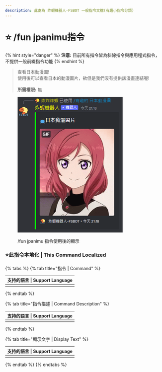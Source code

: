 ```yaml
---
description: 此處為 炸蝦機器人-FSBOT 一般指令文檔(有趣小指令分類)
---
```


# ⭐ /fun jpanimu指令

{% hint style="danger" %}
**注意:** 目前所有指令皆為斜線指令與應用程式指令，不提供一般前綴指令功能
{% endhint %}

> 查看日本動漫圖!\
> 使用後可以查看日本的動漫圖片，欸但是我們沒有提供該漫畫連結喔!\
> \
> **所需權限:** 無

<figure><img src="../../../.gitbook/assets/jpanimu.png" alt="/fun jpanimu 指令使用後的顯示"><figcaption><p>/fun jpanimu 指令使用後的顯示</p></figcaption></figure>

### :star:此指令本地化 | This Command Localized

{% tabs %}
{% tab title="指令 | Command" %}
<table><thead><tr><th data-type="select" data-multiple>支持的語言 | Support Language</th></tr></thead><tbody><tr><td></td></tr></tbody></table>
{% endtab %}

{% tab title="指令描述 | Command Description" %}
<table><thead><tr><th data-type="select" data-multiple>支持的語言 | Support Language</th></tr></thead><tbody><tr><td></td></tr></tbody></table>
{% endtab %}

{% tab title="顯示文字 | Display Text" %}
<table><thead><tr><th data-type="select" data-multiple>支持的語言 | Support Language</th></tr></thead><tbody><tr><td></td></tr></tbody></table>
{% endtab %}
{% endtabs %}
